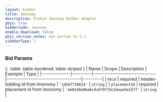 ```yaml
---
layout: bidder
title: Imonomy
description: Prebid Imonomy Bidder Adaptor
pbjs: true
biddercode: imonomy
enable_download: false
pbjs_version_notes: not ported to 5.x
sidebarType: 1
---
```




### Bid Params

{: .table .table-bordered .table-striped }
| Name          | Scope    | Description                    | Example                              | Type     |
|---------------|----------|--------------------------------|--------------------------------------|----------|
| `hbid`        | required | header-bidding id from Imonomy | `'14567718624'`                      | `string` |
| `placementId` | required | placement id from Imonomy      | `'e69148e0ba6c4c07977dc2daae5e1577'` | `string` |
